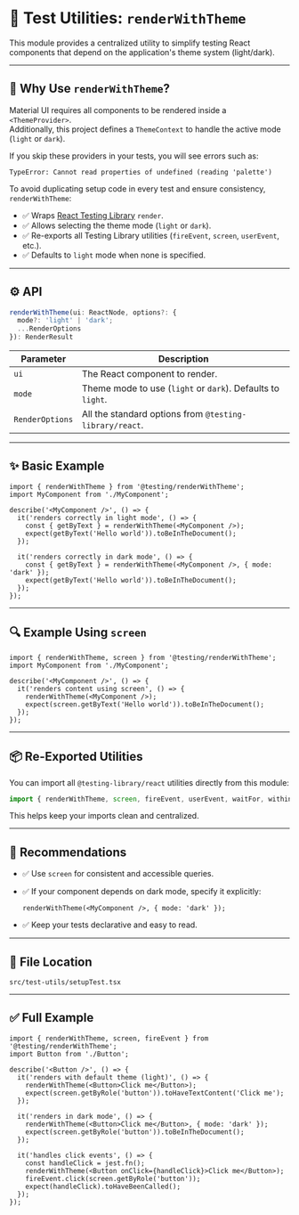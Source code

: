 # 🧪 Test Utilities: `renderWithTheme`

This module provides a centralized utility to simplify testing React components that depend on the application's theme system (light/dark).

---

## 🎯 Why Use `renderWithTheme`?

Material UI requires all components to be rendered inside a `<ThemeProvider>`.  
Additionally, this project defines a `ThemeContext` to handle the active mode (`light` or `dark`).

If you skip these providers in your tests, you will see errors such as:

```
TypeError: Cannot read properties of undefined (reading 'palette')
```

To avoid duplicating setup code in every test and ensure consistency, `renderWithTheme`:

- ✅ Wraps [React Testing Library](https://testing-library.com/docs/react-testing-library/intro/) `render`.
- ✅ Allows selecting the theme mode (`light` or `dark`).
- ✅ Re-exports all Testing Library utilities (`fireEvent`, `screen`, `userEvent`, etc.).
- ✅ Defaults to `light` mode when none is specified.

---

## ⚙️ API

```ts
renderWithTheme(ui: ReactNode, options?: {
  mode?: 'light' | 'dark';
  ...RenderOptions
}): RenderResult
```

| Parameter     | Description                                                         |
|---------------|---------------------------------------------------------------------|
| `ui`          | The React component to render.                                     |
| `mode`        | Theme mode to use (`light` or `dark`). Defaults to `light`.        |
| `RenderOptions` | All the standard options from `@testing-library/react`.         |

---

## ✨ Basic Example 

```tsx
import { renderWithTheme } from '@testing/renderWithTheme';
import MyComponent from './MyComponent';

describe('<MyComponent />', () => {
  it('renders correctly in light mode', () => {
    const { getByText } = renderWithTheme(<MyComponent />);
    expect(getByText('Hello world')).toBeInTheDocument();
  });

  it('renders correctly in dark mode', () => {
    const { getByText } = renderWithTheme(<MyComponent />, { mode: 'dark' });
    expect(getByText('Hello world')).toBeInTheDocument();
  });
});
```

---

## 🔍 Example Using `screen`

```tsx
import { renderWithTheme, screen } from '@testing/renderWithTheme';
import MyComponent from './MyComponent';

describe('<MyComponent />', () => {
  it('renders content using screen', () => {
    renderWithTheme(<MyComponent />);
    expect(screen.getByText('Hello world')).toBeInTheDocument();
  });
});
```

---

## 📦 Re-Exported Utilities

You can import all `@testing-library/react` utilities directly from this module:

```ts
import { renderWithTheme, screen, fireEvent, userEvent, waitFor, within } from '@testing/renderWithTheme';
```

This helps keep your imports clean and centralized.

---

## 📝 Recommendations

- ✅ Use `screen` for consistent and accessible queries.
- ✅ If your component depends on dark mode, specify it explicitly:

  ```tsx
  renderWithTheme(<MyComponent />, { mode: 'dark' });
  ```

- ✅ Keep your tests declarative and easy to read.

---

## 🧩 File Location

```
src/test-utils/setupTest.tsx
```

---

## ✅ Full Example

```tsx
import { renderWithTheme, screen, fireEvent } from '@testing/renderWithTheme';
import Button from './Button';

describe('<Button />', () => {
  it('renders with default theme (light)', () => {
    renderWithTheme(<Button>Click me</Button>);
    expect(screen.getByRole('button')).toHaveTextContent('Click me');
  });

  it('renders in dark mode', () => {
    renderWithTheme(<Button>Click me</Button>, { mode: 'dark' });
    expect(screen.getByRole('button')).toBeInTheDocument();
  });

  it('handles click events', () => {
    const handleClick = jest.fn();
    renderWithTheme(<Button onClick={handleClick}>Click me</Button>);
    fireEvent.click(screen.getByRole('button'));
    expect(handleClick).toHaveBeenCalled();
  });
});
```
